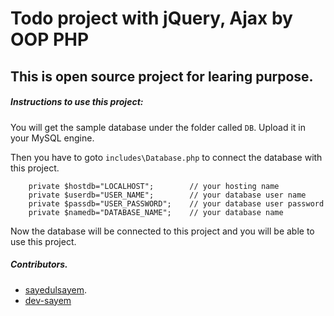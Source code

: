 # Todo project with jQuery, Ajax by OOP PHP
## This is open source project for learing purpose.

##### Instructions to use this project:

You will get the sample database under the folder called `DB`. Upload it in your MySQL engine.

Then you have to goto `includes\Database.php` to connect the database with this project.
```
    private $hostdb="LOCALHOST";        // your hosting name
    private $userdb="USER_NAME";        // your database user name
    private $passdb="USER_PASSWORD";    // your database user password
    private $namedb="DATABASE_NAME";    // your database name
```
Now the database will be connected to this project and you will be able to use this project.

##### Contributors.
- [sayedulsayem](https://github.com/sayedulsayem).
- [dev-sayem](https://github.com/dev-sayem)
